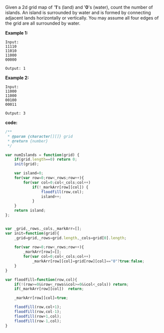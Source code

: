 ﻿Given a 2d grid map of '**1**'s (land) and '**0**'s (water), count the number of islands. An island is surrounded by water and is formed by connecting adjacent lands horizontally or vertically. You may assume all four edges of the grid are all surrounded by water.

**Example 1:**
```
Input:
11110
11010
11000
00000

Output: 1
```

**Example 2:**
```
Input:
11000
11000
00100
00011

Output: 3
```

**code:**

```js
/**
 * @param {character[][]} grid
 * @return {number}
 */

var numIslands = function(grid) {
    if(grid.length==0) return 0;
    init(grid);

    var island=0;  
    for(var row=0;row<_rows;row++){
        for(var col=0;col<_cols;col++)
            if(!_markArr[row][col]) {
                floodfill(row,col);
                island++; 
            }
    }
    return island;
};


var _grid,_rows,_cols,_markArr=[];
var init=function(grid){
    _grid=grid,_rows=grid.length,_cols=grid[0].length;
    
    for(var row=0;row<_rows;row++){
        _markArr[row]=[];
        for(var col=0;col<_cols;col++) 
            _markArr[row][col]=grid[row][col]=="0"?true:false;
    }
}

var floodfill=function(row,col){
    if(!(row>=0&&row<_rows&&col>=0&&col<_cols)) return;
    if(_markArr[row][col])  return;

    _markArr[row][col]=true;

    floodfill(row,col+1);
    floodfill(row,col-1);
    floodfill(row+1,col);
    floodfill(row-1,col);
}


```